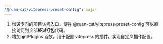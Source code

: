 ```yaml
---
"@ruan-cat/vitepress-preset-config": major
---
```


1. 增设专门的项目访问入口，使得 @ruan-cat/vitepress-preset-config 可以直接访问到全部**经过打包**代码。
2. 增加 getPlugins 函数，用于配置 vitepress 的插件。实现自定义插件配置。
